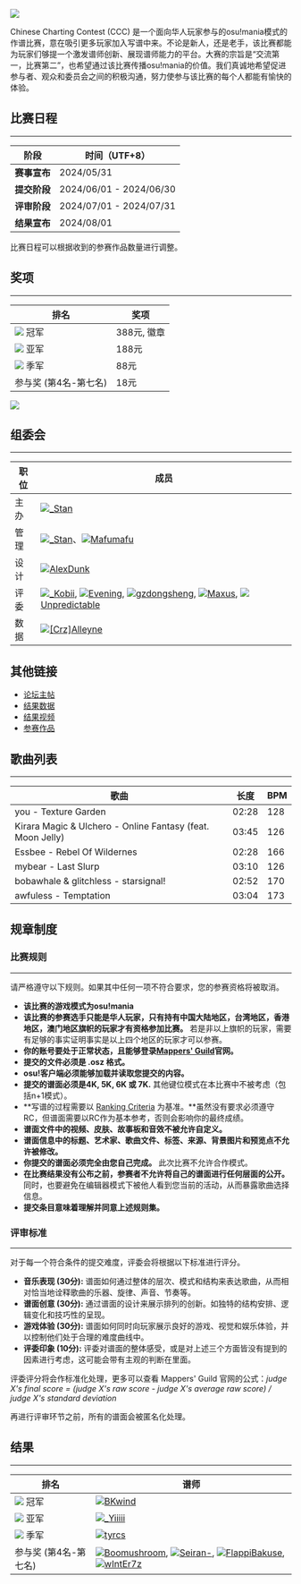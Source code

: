 ![](https://s2.loli.net/2024/08/01/kNzWO7H6tybGIeS.png)

Chinese Charting Contest (CCC) 是一个面向华人玩家参与的osu!mania模式的作谱比赛，意在吸引更多玩家加入写谱中来。不论是新人，还是老手，该比赛都能为玩家们够提一个激发谱师创新、展现谱师能力的平台。大赛的宗旨是“交流第一，比赛第二”，也希望通过该比赛传播osu!mania的价值。我们真诚地希望促进参与者、观众和委员会之间的积极沟通，努力使参与该比赛的每个人都能有愉快的体验。

## 比赛日程
---
| 阶段 | 时间（UTF+8） |
| ---- | ------------- |
| **赛事宣布** | 2024/05/31 |
| **提交阶段** | 2024/06/01 - 2024/06/30 |
| **评审阶段** | 2024/07/01 - 2024/07/31 |
| **结果宣布** | 2024/08/01 |

比赛日程可以根据收到的参赛作品数量进行调整。

## 奖项
---
| 排名	| 奖项 |
| -------	| -------- |
| ![](https://i.ppy.sh/c8447c5ce37eaa34ed393f537dda8099a4c5e161/68747470733a2f2f6f73752e7070792e73682f77696b692f696d616765732f7368617265642f63726f776e2d676f6c642e706e67) 冠军 | 388元, 徽章 |
| ![](https://i.ppy.sh/d076465cfe8cbc9a6911417496c8a21efa7838c3/68747470733a2f2f6f73752e7070792e73682f77696b692f696d616765732f7368617265642f63726f776e2d73696c7665722e706e67) 亚军 | 188元 |
| ![](https://i.ppy.sh/b582c7211024aa1bbd35b1d75e4778b0bdf08836/68747470733a2f2f6f73752e7070792e73682f77696b692f696d616765732f7368617265642f63726f776e2d62726f6e7a652e706e67) 季军 | 88元 |
| 参与奖 (第4名-第七名) | 18元 |

![](https://assets.ppy.sh/profile-badges/CCC2024-winner.png)

## 组委会
---
| 职位 | 成员 |
| -------- | --------- |
| 主办 | ![](https://s.ppy.sh/images/flags/cn.gif)[\_Stan](https://osu.ppy.sh/users/1653229) |
| 管理 | ![](https://s.ppy.sh/images/flags/cn.gif)[\_Stan](https://osu.ppy.sh/users/1653229)、![](https://s.ppy.sh/images/flags/cn.gif)[Mafumafu](https://osu.ppy.sh/users/3076909) |
| 设计 | ![](https://s.ppy.sh/images/flags/cn.gif)[AlexDunk](https://osu.ppy.sh/users/9194799) |
| 评委 | ![](https://s.ppy.sh/images/flags/my.gif)[\_Kobii](https://osu.ppy.sh/users/6209713), ![](https://s.ppy.sh/images/flags/sg.gif)[Evening](https://osu.ppy.sh/users/2193881), ![](https://s.ppy.sh/images/flags/cn.gif)[gzdongsheng](https://osu.ppy.sh/users/8660315), ![](https://s.ppy.sh/images/flags/id.gif)[Maxus](https://osu.ppy.sh/users/4335785), ![](https://s.ppy.sh/images/flags/us.gif)[Unpredictable](https://osu.ppy.sh/users/7560872)|
| 数据 | ![](https://s.ppy.sh/images/flags/cn.gif)[\[Crz\]Alleyne](https://osu.ppy.sh/users/11279273) |

## 其他链接
- [论坛主帖](https://osu.ppy.sh/community/forums/topics/1928815)
- [结果数据](https://mappersguild.com/contests/results?contest=66026a8aa8c1495bcfbd23ea)
- [结果视频](https://www.bilibili.com/video/BV1ZFv4enEiY/)
- [参赛作品](https://drive.google.com/file/d/1IKg5NHqRxiqNuqAFSiq8rDMO-ADarGZX/view?usp=sharing)

## 歌曲列表
---
| 歌曲 | 长度 | BPM |
| ---- | ------ | --- |
| you - Texture Garden | 02:28 | 128 |
| Kirara Magic & Ulchero - Online Fantasy (feat. Moon Jelly) | 03:45 | 126 |
| Essbee - Rebel Of Wildernes | 02:28 | 166 |
| mybear - Last Slurp | 03:10 | 126 |
| bobawhale & glitchless - starsignal! | 02:52 | 170 |
| awfuless - Temptation |  03:04 | 173 |

## 规章制度
### 比赛规则
---
请严格遵守以下规则。如果其中任何一项不符合要求，您的参赛资格将被取消。

- **该比赛的游戏模式为osu!mania**
- **该比赛的参赛选手只能是华人玩家，只有持有中国大陆地区，台湾地区，香港地区，澳门地区旗帜的玩家才有资格参加比赛。** 若是非以上旗帜的玩家，需要有足够的事实证明事实是以上四个地区的玩家才可以参赛。
- **你的账号要处于正常状态，且能够登录[Mappers' Guild](https://mappersguild.com)官网。**
- **提交的文件必须是 .osz 格式。**
- **osu!客户端必须能够加载并读取您提交的内容。**
- **提交的谱面必须是4K, 5K, 6K 或 7K.** 其他键位模式在本比赛中不被考虑（包括n+1模式）。
- **写谱的过程需要以 [Ranking Criteria](https://osu.ppy.sh/wiki/en/Ranking_criteria/osu%21mania) 为基准。**虽然没有要求必须遵守RC，但谱面需要以RC作为基本参考，否则会影响你的最终成绩。
- **谱面文件中的视频、皮肤、故事板和音效不被允许自定义。**
- **谱面信息中的标题、艺术家、歌曲文件、标签、来源、背景图片和预览点不允许被修改。**
- **你提交的谱面必须完全由您自己完成。** 此次比赛不允许合作模式。
- **在比赛结果没有公布之前，参赛者不允许将自己的谱面进行任何层面的公开。** 同时，也要避免在编辑器模式下被他人看到您当前的活动，从而暴露歌曲选择信息。
- **提交条目意味着理解并同意上述规则集。**

### 评审标准
---
对于每一个符合条件的提交难度，评委会将根据以下标准进行评分。

- **音乐表现 (30分):** 谱面如何通过整体的层次、模式和结构来表达歌曲，从而相对恰当地诠释歌曲的乐器、旋律、声音、节奏等。
- **谱面创意 (30分):** 通过谱面的设计来展示排列的创新。如独特的结构安排、逻辑变化和技巧性的呈现。
- **游戏体验 (30分):** 谱面如何同时向玩家展示良好的游戏、视觉和娱乐体验，并以控制他们处于合理的难度曲线中。
- **评委印象 (10分):** 评委对谱面的整体感受，或是对上述三个方面皆没有提到的因素进行考虑，这可能会带有主观的判断在里面。

评委评分将会作标准化处理，更多可以查看 Mappers' Guild 官网的公式：*judge X's final score = (judge X's raw score - judge X's average raw score) / judge X's standard deviation*

再进行评审环节之前，所有的谱面会被匿名化处理。

## 结果
---
| 排名 | 谱师 |
| ----- | ------ |
| ![](https://i.ppy.sh/c8447c5ce37eaa34ed393f537dda8099a4c5e161/68747470733a2f2f6f73752e7070792e73682f77696b692f696d616765732f7368617265642f63726f776e2d676f6c642e706e67) 冠军 |![](https://s.ppy.sh/images/flags/cn.gif)[BKwind](https://osu.ppy.sh/users/8900975)|
| ![](https://i.ppy.sh/d076465cfe8cbc9a6911417496c8a21efa7838c3/68747470733a2f2f6f73752e7070792e73682f77696b692f696d616765732f7368617265642f63726f776e2d73696c7665722e706e67) 亚军 |![](https://s.ppy.sh/images/flags/cn.gif)[\_Yiiiii](https://osu.ppy.sh/users/6066359)|
| ![](https://i.ppy.sh/b582c7211024aa1bbd35b1d75e4778b0bdf08836/68747470733a2f2f6f73752e7070792e73682f77696b692f696d616765732f7368617265642f63726f776e2d62726f6e7a652e706e67) 季军 |![](https://s.ppy.sh/images/flags/cn.gif)[tyrcs](https://osu.ppy.sh/users/13026904)|
| 参与奖 (第4名-第七名) |![](https://s.ppy.sh/images/flags/cn.gif)[Boomushroom](https://osu.ppy.sh/users/10588550), ![](https://s.ppy.sh/images/flags/cn.gif)[Seiran-](https://osu.ppy.sh/users/14351534), ![](https://s.ppy.sh/images/flags/ru.gif)[FlappiBakuse](https://osu.ppy.sh/users/11724295), ![](https://s.ppy.sh/images/flags/cn.gif)[wIntEr7z](https://osu.ppy.sh/users/16509588)|

